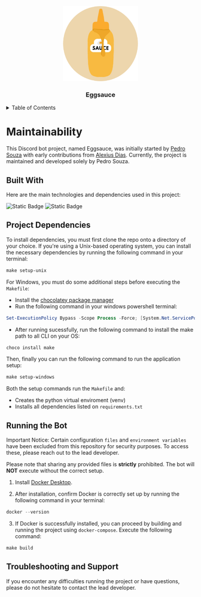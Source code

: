 <div align="center">
    <img src="image-1.png" alt="Logo" width="200" height="200">
    <h3 align="center">Eggsauce</h3>
</div>

<details>
  <summary>Table of Contents</summary>
  <ol>
    <li><a href="#maintainability">Maintainability</a></li>
    <li><a href="#built-with">Built With</a></li>
    <li><a href="#project-dependencies">Project Dependencies</a></li>
    <li><a href="#running-the-bot">Running the Bot</a></li>
    <li><a href="#troubleshooting-and-support">Troubleshooting and Support</a></li>
  </ol>
</details>

# Maintainability

This Discord bot project, named Eggsauce, was initially started by [Pedro Souza](https://github.com/Pedro05Souza) with early contributions from [Alexius Dias](https://github.com/AlexiusMD). Currently, the project is maintained and developed solely by Pedro Souza.

## Built With

Here are the main technologies and dependencies used in this project:

![Static Badge](https://img.shields.io/badge/discord.py-7289DA?style=for-the-badge&logo=discord&logoColor=white)
![Static Badge](https://img.shields.io/badge/MongoDB%20(Motor)-47a248?style=for-the-badge&logo=mongodb&logoColor=white)

## Project Dependencies

To install dependencies, you must first clone the repo onto a directory of your choice. If you're using a Unix-based operating system, you can install the necessary dependencies by running the following command in your terminal:

```powershell
make setup-unix
```

For Windows, you must do some additional steps before executing the `Makefile`:
- Install the [chocolatey package manager](https://chocolatey.org/install) 
- Run the following command in your windows powershell terminal:
```powershell
Set-ExecutionPolicy Bypass -Scope Process -Force; [System.Net.ServicePointManager]::SecurityProtocol = [System.Net.ServicePointManager]::SecurityProtocol -bor 3072; iex ((New-Object System.Net.WebClient).DownloadString('https://community.chocolatey.org/install.ps1'))
```
- After running sucessfully, run the following command to install the make path to all CLI on your OS:

```powershell
choco install make
```

Then, finally you can run the following command to run the application setup:

```powershell
make setup-windows
```

Both the setup commands run the `Makefile` and:
* Creates the python virtual enviroment (venv)
* Installs all dependencies listed on `requirements.txt`

## Running the Bot

Important Notice: Certain configuration `files` and `environment variables` have been excluded from this repository for security purposes. To access these, please reach out to the lead developer.

Please note that sharing any provided files is **strictly** prohibited. The bot will **NOT** execute without the correct setup.

1. Install [Docker Desktop](https://www.docker.com/products/docker-desktop.).

2. After installation, confirm Docker is correctly set up by running the following command in your terminal:

```powershell
docker --version
```

3. If Docker is successfully installed, you can proceed by building and running the project using `docker-compose`. Execute the following command:

```powershell
make build
```

## Troubleshooting and Support

If you encounter any difficulties running the project or have questions, please do not hesitate to contact the lead developer. 